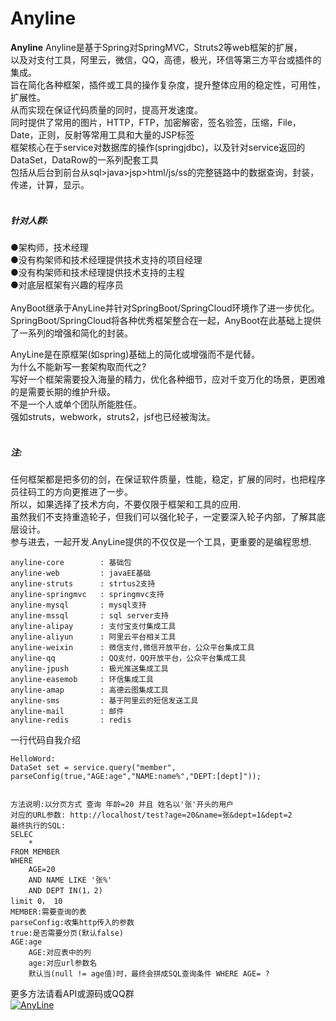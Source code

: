 # Anyline

**Anyline**
Anyline是基于Spring对SpringMVC，Struts2等web框架的扩展，<br>
以及对支付工具，阿里云，微信，QQ，高德，极光，环信等第三方平台或插件的集成。<br/>
旨在简化各种框架，插件或工具的操作复杂度，提升整体应用的稳定性，可用性，扩展性。<br>
从而实现在保证代码质量的同时，提高开发速度。<br/>
同时提供了常用的图片，HTTP，FTP，加密解密，签名验签，压缩，File，Date，正则，反射等常用工具和大量的JSP标签<br/>
框架核心在于service对数据库的操作(springjdbc)，以及针对service返回的DataSet，DataRow的一系列配套工具<br>
包括从后台到前台从sql>java>jsp>html/js/ss的完整链路中的数据查询，封装，传递，计算，显示。<br/>
<br/>
##### 针对人群:<br/>
●架构师，技术经理<br/>
●没有构架师和技术经理提供技术支持的项目经理<br/>
●没有构架师和技术经理提供技术支持的主程<br/>
●对底层框架有兴趣的程序员<br/>
<br/>
AnyBoot继承于AnyLine并针对SpringBoot/SpringCloud环境作了进一步优化。<br/>
SpringBoot/SpringCloud将各种优秀框架整合在一起，AnyBoot在此基础上提供了一系列的增强和简化的封装。<br/>

AnyLine是在原框架(如spring)基础上的简化或增强而不是代替。<br/>
为什么不能新写一套架构取而代之?<br/>
写好一个框架需要投入海量的精力，优化各种细节，应对千变万化的场景，更困难的是需要长期的维护升级。<br/>
不是一个人或单个团队所能胜任。<br/>
强如struts，webwork，struts2，jsf也已经被淘汰。<br/>
<br/>
##### 注: 
任何框架都是把多仞的剑，在保证软件质量，性能，稳定，扩展的同时，也把程序员往码工的方向更推进了一步。<br/>
所以，如果选择了技术方向，不要仅限于框架和工具的应用.<br/>
虽然我们不支持重造轮子，但我们可以强化轮子，一定要深入轮子内部，了解其底层设计。<br/>
参与进去，一起开发.AnyLine提供的不仅仅是一个工具，更重要的是编程思想.<br/>
```
anyline-core        : 基础包
anyline-web         : javaEE基础
anyline-struts      : strtus2支持
anyline-springmvc   : springmvc支持
anyline-mysql       : mysql支持
anyline-mssql       : sql server支持
anyline-alipay      : 支付宝支付集成工具
anyline-aliyun      : 阿里云平台相关工具
anyline-weixin      : 微信支付,微信开放平台，公众平台集成工具
anyline-qq          : QQ支付，QQ开放平台，公众平台集成工具
anyline-jpush       : 极光推送集成工具
anyline-easemob     : 环信集成工具
anyline-amap        : 高德云图集成工具
anyline-sms         : 基于阿里云的短信发送工具
anyline-mail        : 邮件
anyline-redis       : redis
```
一行代码自我介绍
```
HelloWord:
DataSet set = service.query("member", parseConfig(true,"AGE:age","NAME:name%","DEPT:[dept]"));


方法说明:以分页方式 查询 年龄=20 并且 姓名以'张'开头的用户
对应的URL参数: http://localhost/test?age=20&name=张&dept=1&dept=2
最终执行的SQL:
SELEC 
    * 
FROM MEMBER 
WHERE 
    AGE=20 
    AND NAME LIKE '张%' 
    AND DEPT IN(1，2)
limit 0， 10
MEMBER:需要查询的表
parseConfig:收集http传入的参数
true:是否需要分页(默认false)
AGE:age
    AGE:对应表中的列 
    age:对应url参数名 
    默认当(null != age值)时，最终会拼成SQL查询条件 WHERE AGE= ?
```
更多方法请看API或源码或QQ群
<br/>
<a target="_blank" href="//shang.qq.com/wpa/qunwpa?idkey=279fe968c371670fa9791a9ff8686f86dbac0b5edba8021a660b313e2dd863ad"><img border="0" src="//pub.idqqimg.com/wpa/images/group.png" alt="AnyLine" title="AnyLine"></a>
